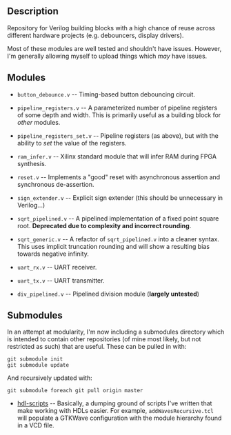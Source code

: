 ## Description

Repository for Verilog building blocks with a high chance of reuse
across different hardware projects (e.g. debouncers, display drivers).

Most of these modules are well tested and shouldn't have issues.
However, I'm generally allowing myself to upload things which *may*
have issues.

## Modules

* `button_debounce.v` -- Timing-based button debouncing circuit.

* `pipeline_registers.v` -- A parameterized number of pipeline
  registers of some depth and width. This is primarily useful as a
  building block for _other_ modules.

* `pipeline_registers_set.v` -- Pipeline registers (as above), but
  with the ability to _set_ the value of the registers.

* `ram_infer.v` -- Xilinx standard module that will infer RAM during
  FPGA synthesis.

* `reset.v` -- Implements a "good" reset with asynchronous assertion
  and synchronous de-assertion.

* `sign_extender.v` -- Explicit sign extender (this should be
  unnecessary in Verilog...)

* `sqrt_pipelined.v` -- A pipelined implementation of a fixed point
  square root. **Deprecated due to complexity and incorrect rounding**.

* `sqrt_generic.v` -- A refactor of `sqrt_pipelined.v` into a cleaner
  syntax. This uses implicit truncation rounding and will show a
  resulting bias towards negative infinity.

* `uart_rx.v` -- UART receiver.

* `uart_tx.v` -- UART transmitter.

* `div_pipelined.v` -- Pipelined division module (**largely untested**)

## Submodules

In an attempt at modularity, I'm now including a submodules directory
which is intended to contain other repositories (of mine most likely,
but not restricted as such) that are useful. These can be pulled in
with:

```
git submodule init
git submodule update
```

And recursively updated with:

```
git submodule foreach git pull origin master
```

* [hdl-scripts](https://github.com/seldridge/hdl-scripts) --
  Basically, a dumping ground of scripts I've written that make
  working with HDLs easier. For example, `addWavesRecursive.tcl` will
  populate a GTKWave configuration with the module hierarchy found in
  a VCD file.
